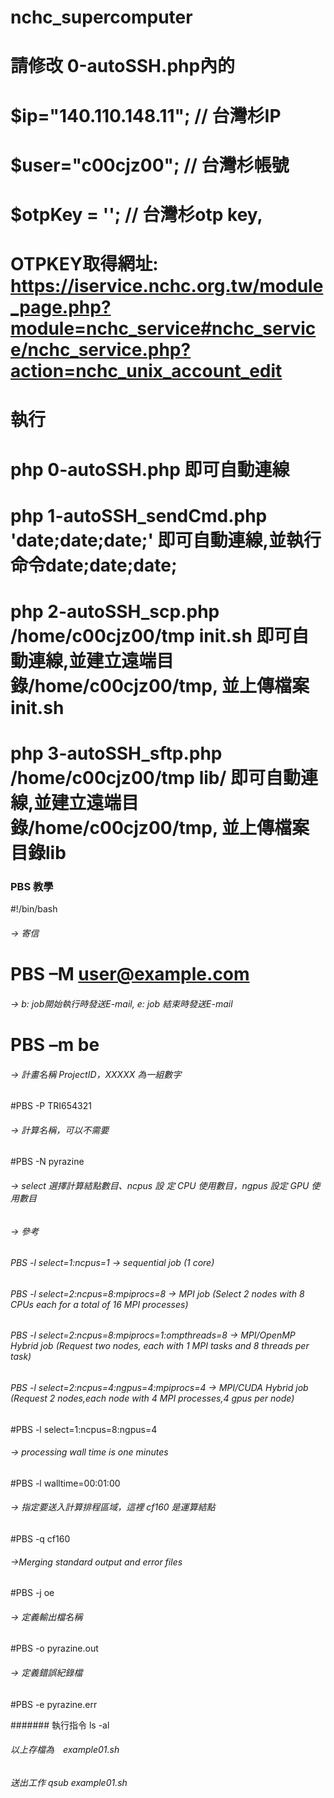 # nchc_supercomputer
# 請修改 0-autoSSH.php內的
# $ip="140.110.148.11"; // 台灣杉IP
# $user="c00cjz00"; //  台灣杉帳號
# $otpKey = ''; // 台灣杉otp key, 
# OTPKEY取得網址: https://iservice.nchc.org.tw/module_page.php?module=nchc_service#nchc_service/nchc_service.php?action=nchc_unix_account_edit
# 
# 執行 
# php 0-autoSSH.php 即可自動連線
# php 1-autoSSH_sendCmd.php 'date;date;date;' 即可自動連線,並執行命令date;date;date;
# php 2-autoSSH_scp.php /home/c00cjz00/tmp init.sh  即可自動連線,並建立遠端目錄/home/c00cjz00/tmp, 並上傳檔案init.sh
# php 3-autoSSH_sftp.php /home/c00cjz00/tmp lib/  即可自動連線,並建立遠端目錄/home/c00cjz00/tmp, 並上傳檔案目錄lib

### PBS 教學 ###
#!/bin/bash 
###### -> 寄信
# PBS –M user@example.com

###### -> b: job開始執行時發送E-mail, e: job 結束時發送E-mail
# PBS –m be  

###### -> 計畫名稱 ProjectID，XXXXX 為一組數字
#PBS -P TRI654321 

###### -> 計算名稱，可以不需要
#PBS -N pyrazine 

###### -> select 選擇計算結點數目、ncpus 設 定 CPU 使用數目，ngpus 設定 GPU 使用數目
###### -> 參考
###### PBS -l select=1:ncpus=1   -> sequential job (1 core) 
###### PBS -l select=2:ncpus=8:mpiprocs=8 -> MPI job (Select 2 nodes with 8 CPUs each for a total of 16 MPI processes)
###### PBS -l select=2:ncpus=8:mpiprocs=1:ompthreads=8 -> MPI/OpenMP Hybrid job  (Request two nodes, each with 1 MPI tasks and 8 threads per task)
###### PBS -l select=2:ncpus=4:ngpus=4:mpiprocs=4 -> MPI/CUDA Hybrid job (Request 2 nodes,each node with 4 MPI processes,4 gpus per node) 
#PBS -l select=1:ncpus=8:ngpus=4 

###### -> processing wall time is one minutes 
#PBS -l walltime=00:01:00

###### -> 指定要送入計算排程區域，這裡 cf160 是運算結點
#PBS -q cf160 

###### ->Merging standard output and error files
#PBS -j oe

###### -> 定義輸出檔名稱
#PBS -o pyrazine.out

###### -> 定義錯誤紀錄檔
#PBS -e pyrazine.err 

####### 執行指令
ls -al

###### 以上存檔為　example01.sh
###### 送出工作 qsub example01.sh


